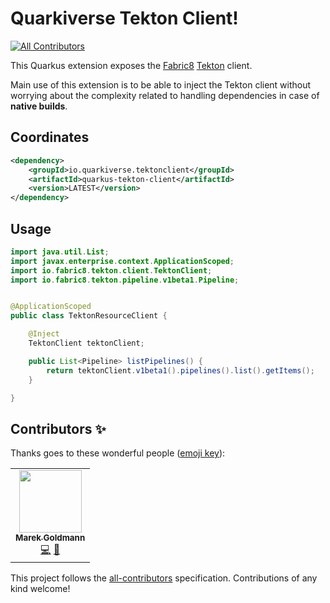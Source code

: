 # Quarkiverse Tekton Client!
<!-- ALL-CONTRIBUTORS-BADGE:START - Do not remove or modify this section -->
[![All Contributors](https://img.shields.io/badge/all_contributors-1-orange.svg?style=flat-square)](#contributors-)
<!-- ALL-CONTRIBUTORS-BADGE:END -->

This Quarkus extension exposes the [Fabric8](https://github.com/fabric8io/kubernetes-client) [Tekton](https://tekton.dev/) client.

Main use of this extension is to be able to inject the Tekton client without worrying about the
complexity related to handling dependencies in case of **native builds**.

## Coordinates

```xml
<dependency>
    <groupId>io.quarkiverse.tektonclient</groupId>
    <artifactId>quarkus-tekton-client</artifactId>
    <version>LATEST</version>
</dependency>
```

## Usage

```java
import java.util.List;
import javax.enterprise.context.ApplicationScoped;
import io.fabric8.tekton.client.TektonClient;
import io.fabric8.tekton.pipeline.v1beta1.Pipeline;


@ApplicationScoped
public class TektonResourceClient {

    @Inject
    TektonClient tektonClient;

    public List<Pipeline> listPipelines() {
        return tektonClient.v1beta1().pipelines().list().getItems();
    }

}
```

## Contributors ✨

Thanks goes to these wonderful people ([emoji key](https://allcontributors.org/docs/en/emoji-key)):

<!-- ALL-CONTRIBUTORS-LIST:START - Do not remove or modify this section -->
<!-- prettier-ignore-start -->
<!-- markdownlint-disable -->
<table>
  <tr>
    <td align="center"><a href="https://goldmann.pl/"><img src="https://avatars2.githubusercontent.com/u/43489?v=4?s=100" width="100px;" alt=""/><br /><sub><b>Marek Goldmann</b></sub></a><br /><a href="https://github.com/quarkiverse/quarkiverse-tekton-client/commits?author=goldmann" title="Code">💻</a> <a href="#maintenance-goldmann" title="Maintenance">🚧</a></td>
  </tr>
</table>

<!-- markdownlint-restore -->
<!-- prettier-ignore-end -->

<!-- ALL-CONTRIBUTORS-LIST:END -->

This project follows the [all-contributors](https://github.com/all-contributors/all-contributors) specification. Contributions of any kind welcome!
